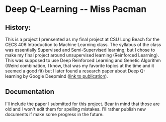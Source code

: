 # Deep Q-Learning -- Miss Pacman

## History:
This is a project I prensented as my final project at CSU Long Beach for the CECS 406 Introduction to Machine Learning class.
The syllabus of the class was essentially Supervised and Semi-Supervised learning; but I chose to make my final project around unsupervised learning (Reinforced Learning).
This was supposed to use Deep Reinforced Learning and Genetic Algorithm (Weird combination, I know, that was my favorite topics at the time and it seemed a good fit) but I later found a research paper about Deep Q-learning by Google Deepmind ([link to publication](https://arxiv.org/pdf/1312.5602v1.pdf)).

## Documentation
I'll include the paper I submitted for this project. Bear in mind that those are old and I won't edit them for spelling mistakes.
I'll rather publish new documents if make some progress in the future.